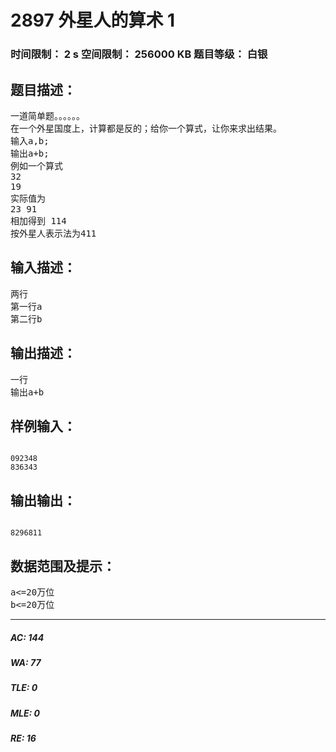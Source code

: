 # 2897 外星人的算术 1   
### 时间限制： 2 s     空间限制： 256000 KB     题目等级： 白银  
## 题目描述：  

<pre>
一道简单题。。。。。。
在一个外星国度上，计算都是反的；给你一个算式，让你来求出结果。
输入a,b;
输出a+b;
例如一个算式
32
19
实际值为
23 91
相加得到 114
按外星人表示法为411
</pre>
  
  
## 输入描述：  

<pre>
两行
第一行a
第二行b
</pre>
  
  
## 输出描述：  

<pre>
一行
输出a+b
</pre>
  
  
## 样例输入：  

<pre><code>
092348
836343
</code></pre>
  
  
## 输出输出：  

<pre><code>
8296811
</code></pre>
  
  
## 数据范围及提示：  

<pre>
a<=20万位
b<=20万位
</pre>
  
  
***  

##### AC: 144  
##### WA: 77  
##### TLE: 0  
##### MLE: 0  
##### RE: 16  
